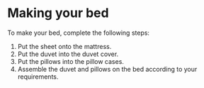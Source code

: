 # Making your bed

To make your bed, complete the following steps:

1. Put the sheet onto the mattress.
2. Put the duvet into the duvet cover.
3. Put the pillows into the pillow cases.
4. Assemble the duvet and pillows on the bed according to your requirements.
